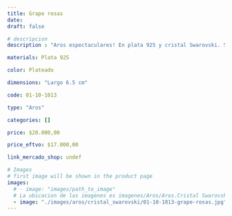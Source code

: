 ```yaml
---
title: Grape rosas
date: 
draft: false

# descripcion
description : "Aros espectaculares! En plata 925 y cristal Swarovski. Simplemente bellísimos."

materials: Plata 925

color: Plateado

dimensions: "Largo 6.5 cm"

code: 01-10-1013

type: "Aros"

categories: []

price: $20.000,00

price_eftvo: $17.000,00

link_mercado_shop: undef

# Images
# first image will be shown in the product page
images:
  # - image: "images/path_to_image"
  # La ubicacion de las imagenes es imagenes/Aros/Aros.Cristal Swarovski/01-10-1013-grape-rosas
  - image: "./images/aros/cristal_swarovski/01-10-1013-grape-rosas.jpg"
---
```

